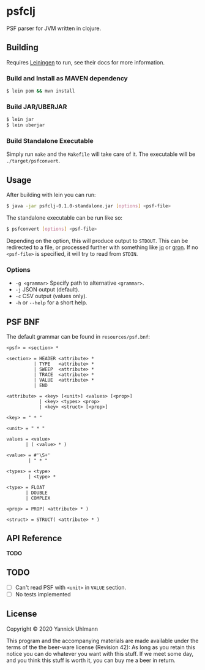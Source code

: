 # psfclj

PSF parser for JVM written in clojure.

## Building

Requires [Leiningen](https://leiningen.org/index.html) to run, see
their docs for more information.

### Build and Install as MAVEN dependency

```bash
$ lein pom && mvn install
```

### Build JAR/UBERJAR

```bash
$ lein jar
$ lein uberjar
```

### Build Standalone Executable

Simply run `make` and the `Makefile` will take care of it.
The executable will be `./target/psfconvert`.

## Usage

After building with lein you can run:

```bash
$ java -jar psfclj-0.1.0-standalone.jar [options] <psf-file>
```

The standalone executable can be run like so:

```bash
$ psfconvert [options] <psf-file>
```

Depending on the option, this will produce output to `STDOUT`.
This can be redirected to a file, or processed further with something
like [jq](https://stedolan.github.io/jq/) 
or [gron](https://github.com/TomNomNom/gron).
If no `<psf-file>` is specified, it will try to read from `STDIN`.

### Options

- `-g <grammar>` Specify path to alternative `<grammar>`.
- `-j` JSON output (default).
- `-c` CSV output (values only).
- `-h` or `--help` for a short help.

## PSF BNF

The default grammar can be found in `resources/psf.bnf`:

```bnf
<psf> = <section> *

<section> = HEADER <attribute> *
          | TYPE   <attribute> *
          | SWEEP  <attribute> *
          | TRACE  <attribute> *
          | VALUE  <attribute> *
          | END

<attribute> = <key> [<unit>] <values> [<prop>]
            | <key> <types> <prop>
            | <key> <struct> [<prop>]

<key> = " * "

<unit> = " * "

values = <value>
       | ( <value> * )

<value> = #'\S+'
        | " * "

<types> = <type>
        | <type> *

<type> = FLOAT
       | DOUBLE
       | COMPLEX

<prop> = PROP( <attribute> * )

<struct> = STRUCT( <attribute> * )
```

## API Reference

**TODO**

## TODO

- [ ] Can't read PSF with `<unit>` in `VALUE` section.
- [ ] No tests implemented

## License

Copyright © 2020 Yannick Uhlmann

This program and the accompanying materials are made available under the
terms of the the beer-ware license (Revision 42):
As long as you retain this notice you can do whatever you want with this stuff. 
If we meet some day, and you think this stuff is worth it, 
you can buy me a beer in return.
